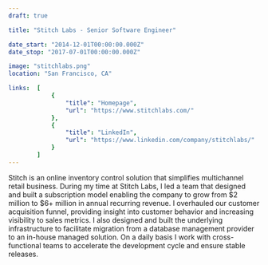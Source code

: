 ```yaml
---
draft: true

title: "Stitch Labs - Senior Software Engineer"

date_start: "2014-12-01T00:00:00.000Z"
date_stop: "2017-07-01T00:00:00.000Z"

image: "stitchlabs.png"
location: "San Francisco, CA"

links:  [
            {
                "title": "Homepage",
                "url": "https://www.stitchlabs.com/"
            },
            {
                "title": "LinkedIn",
                "url": "https://www.linkedin.com/company/stitchlabs/"
            }
        ]
---
```


Stitch is an online inventory control solution that simplifies multichannel retail business. During my time at Stitch Labs, I led a team that designed and built a subscription model enabling the company to grow from $2 million to $6+ million in annual recurring revenue. I overhauled our customer acquisition funnel, providing insight into customer behavior and increasing visibility to sales metrics. I also designed and built the underlying infrastructure to facilitate migration from a database management provider to an in-house managed solution. On a daily basis I work with cross-functional teams to accelerate the development cycle and ensure stable releases.
